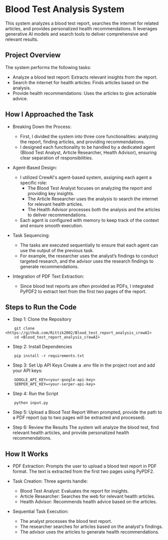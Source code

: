 # Blood Test Analysis System
This system analyzes a blood test report, searches the internet for related articles, and provides personalized health recommendations. It leverages generative AI models and search tools to deliver comprehensive and relevant results.

## Project Overview
The system performs the following tasks:

 - Analyze a blood test report: Extracts  relevant insights from the report.
 - Search the internet for health articles: Finds articles based on the analysis.
 - Provide health recommendations: Uses the articles to give actionable advice.

## How I Approached the Task

- Breaking Down the Process:

    - First, I divided the system into three core functionalities: analyzing the report, finding articles, and providing recommendations.
    - I designed each functionality to be handled by a dedicated agent (Blood Test Analyst, Article Researcher, Health Advisor), ensuring clear separation of responsibilities.
- Agent-Based Design:

    - I utilized CrewAI's agent-based system, assigning each agent a specific role:
        - The Blood Test Analyst focuses on analyzing the report and providing key insights.
        - The Article Researcher uses the analysis to search the internet for relevant health articles.
        - The Health Advisor processes both the analysis and the articles to deliver recommendations.
    - Each agent is configured with memory to keep track of the context and ensure smooth execution.
- Task Sequencing:

    - The tasks are executed sequentially to ensure that each agent can use the output of the previous task.
    - For example, the researcher uses the analyst’s findings to conduct targeted research, and the advisor uses the research findings to generate recommendations.
- Integration of PDF Text Extraction:

    - Since blood test reports are often provided as PDFs, I integrated PyPDF2 to extract text from the first two pages of the report.

## Steps to Run the Code

- Step 1: Clone the Repository
```
    git clone <https://github.com/Rittik2002/Blood_test_report_analysis_crewAI>
    cd <Blood_test_report_analysis_crewAI>
```

- Step 2: Install Dependencies
```
    pip install -r requirements.txt
```

- Step 3: Set Up API Keys
Create a .env file in the project root and add your API keys:
```
    GOOGLE_API_KEY=<your-google-api-key>
    SERPER_API_KEY=<your-serper-api-key>
```

- Step 4: Run the Script
```
    python input.py
```

- Step 5: Upload a Blood Test Report
When prompted, provide the path to a PDF report (up to two pages will be extracted and processed).

- Step 6: Review the Results
The system will analyze the blood test, find relevant health articles, and provide personalized health recommendations.

## How It Works

- PDF Extraction: Prompts the user to upload a blood test report in PDF format. The text is extracted from the first two pages using PyPDF2.

- Task Creation: Three agents handle:

    - Blood Test Analyst: Evaluates the report for insights.
    - Article Researcher: Searches the web for relevant health articles.
    - Health Advisor: Recommends health advice based on the articles.
- Sequential Task Execution:

    - The analyst processes the blood test report.
    - The researcher searches for articles based on the analyst's findings.
    - The advisor uses the articles to generate health recommendations.

